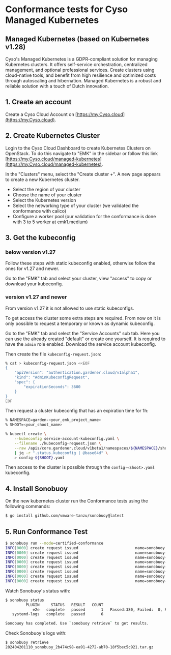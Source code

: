 # Conformance tests for Cyso Managed Kubernetes

## Managed Kubernetes (based on Kubernetes v1.28)

Cyso's Managed Kubernetes is a GDPR-compliant solution for managing Kubernetes clusters. It offers self-service orchestration, centralized management, and optional professional services. Create clusters using cloud-native tools, and benefit from high resilience and optimized costs through autoscaling and hibernation. Managed Kubernetes is a robust and reliable solution with a touch of Dutch innovation.

## 1. Create an account
Create a Cyso Cloud Account on [https://my.Cyso.cloud](https://my.Cyso.cloud).

## 2. Create Kubernetes Cluster

Login to the Cyso Cloud Dashboard to create Kubernetes Clusters on OpenStack. To do this navigate to "EMK" in the sidebar or follow this link [https://my.Cyso.cloud/managed-kubernetes](https://my.Cyso.cloud/managed-kubernetes).

In the "Clusters" menu, select the "Create cluster +". A new page appears to create a new Kubernetes cluster.
- Select the region of your cluster
- Choose the name of your cluster
- Select the Kubernetes version
- Select the networking type of your cluster (we validated the conformance with calico)
- Configure a worker pool (our validation for the conformance is done with 3 to 5 worker at emk1.medium)

## 3. Get the kubeconfig

### below version v1.27

Follow these steps with static kubeconfig enabled, otherwise follow the ones for v1.27 and newer.

Go to the "EMK" tab and select your cluster, view "access" to copy or download your kubeconfig.

### version v1.27 and newer

From version v1.27 it is not allowed to use static kubeconfigs.

To get access the cluster some extra steps are required. From now on it is only possible to request a temporary or known as dynamic kubeconfig.

Go to the "EMK" tab and select the "Service Accounts" sub tab. Here you can use the already created "default" or create one yourself. It is required to have the `admin` role enabled. Download the service account kubeconfig.

Then create the file `kubeconfig-request.json`:
```bash
% cat > kubeconfig-request.json <<EOF
{
    "apiVersion": "authentication.gardener.cloud/v1alpha1",
    "kind": "AdminKubeconfigRequest",
    "spec": {
        "expirationSeconds": 3600
    }
}
EOF
```
Then request a cluster kubeconfig that has an expiration time for 1h:
```bash
% NAMESPACE=garden-<your_emk_project_name>
% SHOOT=<your_shoot_name>

% kubectl create \
    --kubeconfig service-account-kubeconfig.yaml \
    --filename ./kubeconfig-request.json \
    --raw /apis/core.gardener.cloud/v1beta1/namespaces/${NAMESPACE}/shoots/${SHOOT}/adminkubeconfig \
    | jq -r ".status.kubeconfig | @base64d" \
    > config-${SHOOT}.yaml
```
Then access to the cluster is possible through the `config-<shoot>.yaml` kubeconfig.

## 4. Install Sonobuoy

On the new kubernetes cluster run the Conformance tests using the following
commands:

```sh
$ go install github.com/vmware-tanzu/sonobuoy@latest

```

## 5. Run Conformance Test

```sh
$ sonobuoy run --mode=certified-conformance
INFO[0000] create request issued                         name=sonobuoy namespace= resource=namespaces
INFO[0000] create request issued                         name=sonobuoy-serviceaccount namespace=sonobuoy resource=serviceaccounts
INFO[0000] create request issued                         name=sonobuoy-serviceaccount-sonobuoy namespace= resource=clusterrolebindings
INFO[0000] create request issued                         name=sonobuoy-serviceaccount-sonobuoy namespace= resource=clusterroles
INFO[0000] create request issued                         name=sonobuoy-config-cm namespace=sonobuoy resource=configmaps
INFO[0000] create request issued                         name=sonobuoy-plugins-cm namespace=sonobuoy resource=configmaps
INFO[0000] create request issued                         name=sonobuoy namespace=sonobuoy resource=pods
INFO[0000] create request issued                         name=sonobuoy-aggregator namespace=sonobuoy resource=services
```

Watch Sonobuoy's status with:

```sh
$ sonobuoy status
         PLUGIN     STATUS   RESULT   COUNT                                PROGRESS
            e2e   complete   passed       1   Passed:380, Failed:  0, Remaining:  0
   systemd-logs   complete   passed       6                                        

Sonobuoy has completed. Use `sonobuoy retrieve` to get results.
```

Check Sonobuoy's logs with:
```sh
$ sonobuoy retrieve
202404201110_sonobuoy_2b474c98-ea91-4272-ab70-18f5bec5c921.tar.gz
```